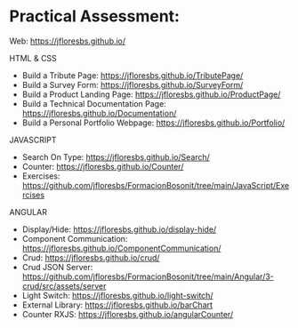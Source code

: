 # Practical Assessment:

Web: https://jfloresbs.github.io/

HTML & CSS
  - Build a Tribute Page: https://jfloresbs.github.io/TributePage/
  - Build a Survey Form: https://jfloresbs.github.io/SurveyForm/
  - Build a Product Landing Page: https://jfloresbs.github.io/ProductPage/
  - Build a Technical Documentation Page: https://jfloresbs.github.io/Documentation/
  - Build a Personal Portfolio Webpage: https://jfloresbs.github.io/Portfolio/

JAVASCRIPT
  - Search On Type: https://jfloresbs.github.io/Search/
  - Counter: https://jfloresbs.github.io/Counter/
  - Exercises: https://github.com/jfloresbs/FormacionBosonit/tree/main/JavaScript/Exercises

ANGULAR
  - Display/Hide: https://jfloresbs.github.io/display-hide/
  - Component Communication: https://jfloresbs.github.io/ComponentCommunication/
  - Crud: https://jfloresbs.github.io/crud/
  - Crud JSON Server: https://github.com/jfloresbs/FormacionBosonit/tree/main/Angular/3-crud/src/assets/server
  - Light Switch: https://jfloresbs.github.io/light-switch/
  - External Library: https://jfloresbs.github.io/barChart
  - Counter RXJS: https://jfloresbs.github.io/angularCounter/
